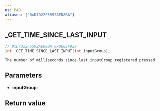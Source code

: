 ```yaml
---
ns: PAD
aliases: ["0xD7D22F5592AED8BA"]
---
```

## _GET_TIME_SINCE_LAST_INPUT

```c
// 0xD7D22F5592AED8BA 0x0E8EF929
int _GET_TIME_SINCE_LAST_INPUT(int inputGroup);
```

```
The number of milliseconds since last inputGroup registered pressed
```

## Parameters
* **inputGroup**: 

## Return value
